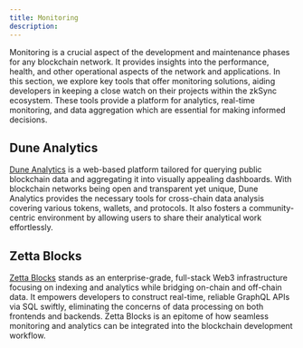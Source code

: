 ```yaml
---
title: Monitoring
description:
---
```


Monitoring is a crucial aspect of the development and maintenance phases for any blockchain
network. It provides insights into the performance, health, and other operational aspects of
the network and applications. In this section, we explore key tools that offer monitoring
solutions, aiding developers in keeping a close watch on their projects within the zkSync
ecosystem. These tools provide a platform for analytics, real-time monitoring, and data
aggregation which are essential for making informed decisions.

## Dune Analytics

[Dune Analytics](https://dune.xyz/docs) is a web-based platform tailored for querying public
blockchain data and aggregating it into visually appealing dashboards. With blockchain networks
being open and transparent yet unique, Dune Analytics provides the necessary tools for
cross-chain data analysis covering various tokens, wallets, and protocols. It also fosters a
community-centric environment by allowing users to share their analytical work effortlessly.

## Zetta Blocks

[Zetta Blocks](https://www.zettablock.com/) stands as an enterprise-grade, full-stack Web3
infrastructure focusing on indexing and analytics while bridging on-chain and off-chain data.
It empowers developers to construct real-time, reliable GraphQL APIs via SQL swiftly,
eliminating the concerns of data processing on both frontends and backends. Zetta Blocks is an
epitome of how seamless monitoring and analytics can be integrated into the blockchain
development workflow.
